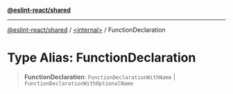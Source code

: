 [**@eslint-react/shared**](../../README.md)

***

[@eslint-react/shared](../../README.md) / [\<internal\>](../README.md) / FunctionDeclaration

# Type Alias: FunctionDeclaration

> **FunctionDeclaration**: `FunctionDeclarationWithName` \| `FunctionDeclarationWithOptionalName`
